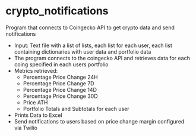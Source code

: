 # crypto_notifications
Program that connects to Coingecko API to get crypto data and send notifications

* Input: Text file with a list of lists, each list for each user, each list containing dictionaries with user data and portfolio data
* The program connects to the coingecko API and retrieves data for each coing specified in each users portfolio
* Metrics retrieved:
  * Percentage Price Change 24H
  * Percentage Price Change 7D
  * Percentage Price Change 14D
  * Percentage Price Change 30D
  * Price ATH
  * Portfolio Totals and Subtotals for each user
* Prints Data to Excel
* Send notifications to users based on price change margin configured via Twilio
  
  
